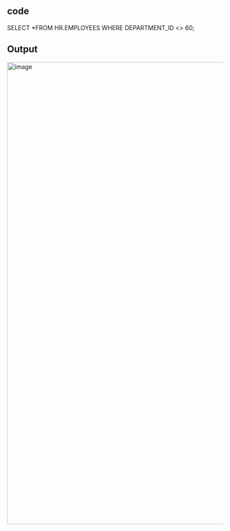 ## code
SELECT *FROM HR.EMPLOYEES
WHERE DEPARTMENT_ID <> 60;

## Output
<img width="1920" height="1080" alt="image" src="https://github.com/user-attachments/assets/fc929d2b-0538-410f-9591-1ff66e57cade" />
